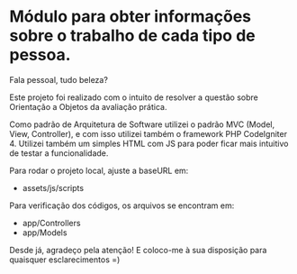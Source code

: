 # Módulo para obter informações sobre o trabalho de cada tipo de pessoa.

Fala pessoal, tudo beleza?

Este projeto foi realizado com o intuito de resolver a questão sobre Orientação a Objetos da avaliação prática.

Como padrão de Arquitetura de Software utilizei o padrão MVC (Model, View, Controller), e com isso utilizei também o framework PHP CodeIgniter 4.
Utilizei também um simples HTML com JS para poder ficar mais intuitivo de testar a funcionalidade.

Para rodar o projeto local, ajuste a baseURL em:
- assets/js/scripts

Para verificação dos códigos, os arquivos se encontram em: 
- app/Controllers
- app/Models


Desde já, agradeço pela atenção! E coloco-me à sua disposição para quaisquer esclarecimentos =)

